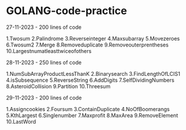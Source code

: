 # GOLANG-code-practice

27-11-2023 - 200 lines of code

1.Twosum
2.Palindrome
3.Reverseinteger
4.Maxsubarray
5.Movezeroes
6.Twosum2
7.Merge
8.Removeduplicate
9.Removeouterprentheses
10.Largestnumatleasttwiceofothers

28-11-2023 - 250 lines of code

1.NumSubArrayProductLessThanK
2.Binarysearch
3.FindLengthOfLCIS1
4.isSubsequence
5.ReverseString
6.AddDigits
7.SelfDividingNumbers
8.AsteroidCollision
9.Partition
10.Threesum

29-11-2023 - 200 lines of code

1.Assigncookies
2.Foursum
3.ContainDuplicate
4.NoOfBoomerangs
5.KthLargest
6.Singlenumber
7.Maxprofit
8.MaxArea
9.RemoveElement
10.LastWord




